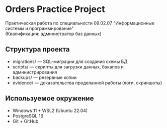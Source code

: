 # Orders Practice Project

Практическая работа по специальности 09.02.07 "Информационные системы и программирование"  
(Квалификация: администратор баз данных)

## Структура проекта
- migrations/ — SQL-миграции для создания схемы БД  
- scripts/ — скрипты для загрузки данных, бэкапов и администрирования  
- backups/ — резервные копии  
- evidence/ — доказательства проделанной работы (логи, скриншоты)  

## Используемое окружение
- Windows 11 + WSL2 (Ubuntu 22.04)
- PostgreSQL 16
- Git + GitHub